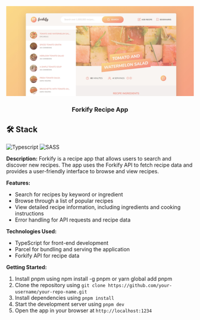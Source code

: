 <div align="center">
    <!-- <a href="https://todo-react-app-iota-seven.vercel.app/"> -->
    <img src="./screenshot.jpeg" /> 
    </a>
  <h3>
    <strong>Forkify Recipe App</strong>
  </h3>
  <!-- <a href="https://todo-react-app-iota-seven.vercel.app/">
        ✨ Website ✨
    </a> -->
</div>

## 🛠️ Stack
![Typescript](https://img.shields.io/badge/TypeScript-007ACC?style=for-the-badge&logo=typescript&logoColor=white)
![SASS](https://img.shields.io/badge/Sass-CC6699?style=for-the-badge&logo=sass&logoColor=white)

**Description:**
Forkify is a recipe app that allows users to search and discover new recipes. The app uses the Forkify API to fetch recipe data and provides a user-friendly interface to browse and view recipes.

**Features:**

* Search for recipes by keyword or ingredient
* Browse through a list of popular recipes
* View detailed recipe information, including ingredients and cooking instructions
* Error handling for API requests and recipe data

**Technologies Used:**

* TypeScript for front-end development
* Parcel for bundling and serving the application
* Forkify API for recipe data

**Getting Started:**
1. Install pnpm using npm install -g pnpm or yarn global add pnpm
2. Clone the repository using `git clone https://github.com/your-username/your-repo-name.git`
3. Install dependencies using `pnpm install`
4. Start the development server using `pnpm dev`
5. Open the app in your browser at `http://localhost:1234`

